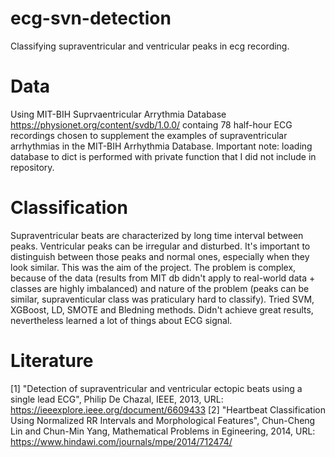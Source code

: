 # ecg-svn-detection
Classifying supraventricular and ventricular peaks in ecg recording. 

# Data
Using MIT-BIH Suprvaentricular Arrythmia Database https://physionet.org/content/svdb/1.0.0/ containg 78 half-hour ECG recordings chosen to supplement the examples of supraventricular arrhythmias in the MIT-BIH Arrhythmia Database.
Important note: loading database to dict is performed with private function that I did not include in repository. 

# Classification
Supraventricular beats are characterized by long time interval between peaks. Ventricular peaks can be irregular and disturbed. 
It's important to distinguish between those peaks and normal ones, especially when they look similar. This was the aim of the project.
The problem is complex, because of the data (results from MIT db didn't apply to real-world data + classes are highly imbalanced) and nature of the problem (peaks can be similar, supraventicular class was praticulary hard to classify). 
Tried SVM, XGBoost, LD, SMOTE and Bledning methods.
Didn't achieve great results, nevertheless learned a lot of things about ECG signal.

# Literature
[1] "Detection of supraventricular and ventricular ectopic beats using a single lead ECG", Philip De Chazal, IEEE, 2013, URL: https://ieeexplore.ieee.org/document/6609433
[2] "Heartbeat Classification Using Normalized RR Intervals and Morphological Features", Chun-Cheng Lin and Chun-Min Yang, Mathematical Problems in Egineering, 2014, URL: https://www.hindawi.com/journals/mpe/2014/712474/

